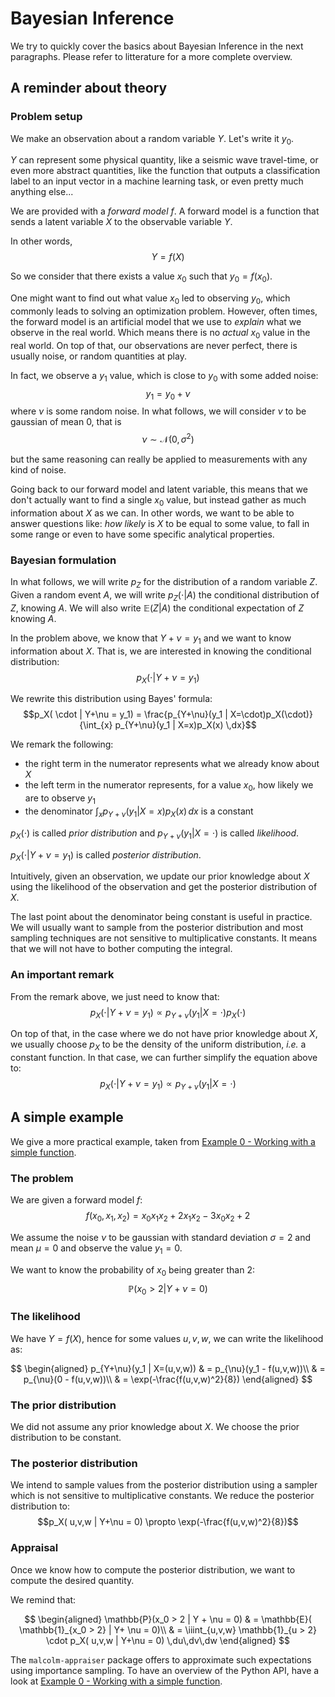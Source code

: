 # Bayesian Inference

We try to quickly cover the basics about Bayesian Inference in the next paragraphs.
Please refer to litterature for a more complete overview.


## A reminder about theory


### Problem setup

We make an observation about a random variable $Y$. Let's write it $y_0$.

$Y$ can represent some physical quantity, like a seismic wave travel-time, or even more abstract quantities,
like the function that outputs a classification label to an input vector in a machine learning task, or even pretty much anything else...

We are provided with a *forward model* $f$.
A forward model is a function that sends a latent variable $X$ to the observable variable $Y$.

In other words,
$$Y = f(X)$$

So we consider that there exists a value $x_0$ such that $y_0 = f(x_0)$.

One might want to find out what value $x_0$ led to observing $y_0$, which commonly leads to solving an optimization problem.
However, often times, the forward model is an artificial model that we use to *explain* what we observe in the real world. Which means there is no *actual* $x_0$ value in the real world.
On top of that, our observations are never perfect, there is usually noise, or random quantities at play.

In fact, we observe a $y_1$ value, which is close to $y_0$ with some added noise:
$$y_1 = y_0 + \nu$$
where $\nu$ is some random noise. In what follows, we will consider $\nu$ to be gaussian of mean $0$, that is
$$ \nu \sim \mathcal{N}(0,\,\sigma^2) $$

but the same reasoning can really be applied to measurements with any kind of noise.

Going back to our forward model and latent variable, this means that we don't actually want to find a single $x_0$ value, but instead gather as much information about $X$ as we can.
In other words, we want to be able to answer questions like: *how likely* is $X$ to be equal to some value, to fall in some range or even to have some specific analytical properties.


### Bayesian formulation

In what follows, we will write $p_Z$ for the distribution of a random variable $Z$.
Given a random event $A$, we will write $p_Z( \cdot | A)$ the conditional distribution of $Z$, knowing $A$.
We will also write $\mathbb{E}(Z | A)$ the conditional expectation of $Z$ knowing $A$.

In the problem above, we know that $Y + \nu = y_1$ and we want to know information about $X$.
That is, we are interested in knowing the conditional distribution:
$$p_X( \cdot | Y+\nu = y_1)$$

We rewrite this distribution using Bayes' formula:
$$p_X( \cdot | Y+\nu = y_1) = \frac{p_{Y+\nu}(y_1 | X=\cdot)p_X(\cdot)}{\int_{x} p_{Y+\nu}(y_1 | X=x)p_X(x) \,dx}$$

We remark the following:
- the right term in the numerator represents what we already know about $X$
- the left term in the numerator represents, for a value $x_0$, how likely we are to observe $y_1$
- the denominator $\int_{x} p_{Y+\nu}(y_1 | X=x)p_X(x) \,dx$ is a constant

$p_X(\cdot)$ is called *prior distribution* and $p_{Y+\nu}(y_1 | X=\cdot)$ is called *likelihood*.

$p_X( \cdot | Y+\nu = y_1)$ is called *posterior distribution*.

Intuitively, given an observation, we update our prior knowledge about $X$ using the likelihood of the observation
and get the posterior distribution of $X$.

The last point about the denominator being constant is useful in practice.
We will usually want to sample from the posterior distribution and most sampling techniques are
not sensitive to multiplicative constants. It means that we will not have to bother computing the integral.


### An important remark

From the remark above, we just need to know that:
$$p_X( \cdot | Y+\nu = y_1) \propto p_{Y+\nu}(y_1 | X=\cdot) p_X(\cdot)$$

On top of that, in the case where we do not have prior knowledge about $X$, we usually choose $p_X$
to be the density of the uniform distribution, *i.e.* a constant function.
In that case, we can further simplify the equation above to:
$$p_X( \cdot | Y+\nu = y_1) \propto p_{Y+\nu}(y_1 | X=\cdot)$$


## A simple example

We give a more practical example, taken from [Example 0 - Working with a simple function](./simple_function.ipynb).


### The problem

We are given a forward model $f$:
$$f(x_0,x_1,x_2) = x_0 x_1 x_2 + 2 x_1 x_2 - 3x_0 x_2 + 2$$

We assume the noise $\nu$ to be gaussian with standard deviation $\sigma = 2$ and mean $\mu = 0$
and observe the value $y_1 = 0$.

We want to know the probability of $x_0$ being greater than $2$:
$$\mathbb{P}(x_0 > 2 | Y + \nu = 0)$$


### The likelihood

We have $Y=f(X)$, hence for some values $u,v,w$, we can write the likelihood as:

$$
\begin{aligned}
p_{Y+\nu}(y_1 | X=(u,v,w)) & = p_{\nu}(y_1 - f(u,v,w))\\
& = p_{\nu}(0 - f(u,v,w))\\
& = \exp(-\frac{f(u,v,w)^2}{8})
\end{aligned}
$$


### The prior distribution

We did not assume any prior knowledge about $X$. We choose the prior distribution to be constant.


### The posterior distribution

We intend to sample values from the posterior distribution using a sampler which is not sensitive to
multiplicative constants. We reduce the posterior distribution to:
$$p_X( u,v,w | Y+\nu = 0) \propto \exp(-\frac{f(u,v,w)^2}{8})$$


### Appraisal

Once we know how to compute the posterior distribution, we want to compute the desired quantity.

We remind that:

$$
\begin{aligned}
\mathbb{P}(x_0 > 2 | Y + \nu = 0) & = \mathbb{E}( \mathbb{1}_{x_0 > 2} | Y+ \nu = 0)\\
& = \iiint_{u,v,w} \mathbb{1}_{u > 2} \cdot p_X( u,v,w | Y+\nu = 0) \,du\,dv\,dw
\end{aligned}
$$

The `malcolm-appraiser` package offers to approximate such expectations using importance sampling.
To have an overview of the Python API, have a look at [Example 0 - Working with a simple function](./simple_function.ipynb).

